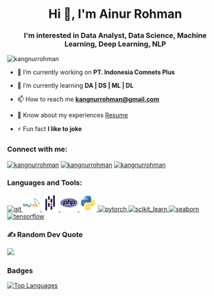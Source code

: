 <h1 align="center">Hi 👋, I'm Ainur Rohman</h1>
<h3 align="center">I'm interested in Data Analyst, Data Science, Machine Learning, Deep Learning, NLP</h3>

<p align="left"> <img src="https://komarev.com/ghpvc/?username=kangnurrohman&label=Profile%20views&color=0e75b6&style=flat" alt="kangnurrohman" /> </p>

- 🔭 I’m currently working on **PT. Indonesia Comnets Plus**

- 🌱 I’m currently learning **DA | DS | ML | DL**

- 📫 How to reach me **kangnurrohman@gmail.com**

- 📄 Know about my experiences [Resume](https://dik.si/ResumeAinurRohman)

- ⚡ Fun fact **I like to joke**

<h3 align="left">Connect with me:</h3>
<p align="left">
<a href="https://twitter.com/kangnurrohman" target="blank"><img align="center" src="https://raw.githubusercontent.com/rahuldkjain/github-profile-readme-generator/master/src/images/icons/Social/twitter.svg" alt="kangnurrohman" height="30" width="40" /></a>
<a href="https://linkedin.com/in/kangnurrohman" target="blank"><img align="center" src="https://raw.githubusercontent.com/rahuldkjain/github-profile-readme-generator/master/src/images/icons/Social/linked-in-alt.svg" alt="kangnurrohman" height="30" width="40" /></a>
<a href="https://www.kaggle.com/ainurrohmanbwx" target="blank"><img align="center" src="https://raw.githubusercontent.com/rahuldkjain/github-profile-readme-generator/master/src/images/icons/Social/kaggle.svg" alt="kangnurrohman" height="30" width="40" /></a>
</p>


<h3 align="left">Languages and Tools:</h3>
<p align="left"> <a href="https://git-scm.com/" target="_blank" rel="noreferrer"> <img src="https://www.vectorlogo.zone/logos/git-scm/git-scm-icon.svg" alt="git" width="40" height="40"/> </a> <a href="https://www.mysql.com/" target="_blank" rel="noreferrer"> <img src="https://raw.githubusercontent.com/devicons/devicon/master/icons/mysql/mysql-original-wordmark.svg" alt="mysql" width="40" height="40"/> </a> <a href="https://pandas.pydata.org/" target="_blank" rel="noreferrer"> <img src="https://raw.githubusercontent.com/devicons/devicon/2ae2a900d2f041da66e950e4d48052658d850630/icons/pandas/pandas-original.svg" alt="pandas" width="40" height="40"/> </a> <a href="https://www.php.net" target="_blank" rel="noreferrer"> <img src="https://raw.githubusercontent.com/devicons/devicon/master/icons/php/php-original.svg" alt="php" width="40" height="40"/> </a> <a href="https://www.python.org" target="_blank" rel="noreferrer"> <img src="https://raw.githubusercontent.com/devicons/devicon/master/icons/python/python-original.svg" alt="python" width="40" height="40"/> </a> <a href="https://pytorch.org/" target="_blank" rel="noreferrer"> <img src="https://www.vectorlogo.zone/logos/pytorch/pytorch-icon.svg" alt="pytorch" width="40" height="40"/> </a> <a href="https://scikit-learn.org/" target="_blank" rel="noreferrer"> <img src="https://upload.wikimedia.org/wikipedia/commons/0/05/Scikit_learn_logo_small.svg" alt="scikit_learn" width="40" height="40"/> </a> <a href="https://seaborn.pydata.org/" target="_blank" rel="noreferrer"> <img src="https://seaborn.pydata.org/_images/logo-mark-lightbg.svg" alt="seaborn" width="40" height="40"/> </a> <a href="https://www.tensorflow.org" target="_blank" rel="noreferrer"> <img src="https://www.vectorlogo.zone/logos/tensorflow/tensorflow-icon.svg" alt="tensorflow" width="40" height="40"/> </a> </p>


### ✍️ Random Dev Quote
![](https://quotes-github-readme.vercel.app/api?type=horizontal&theme=radical)

### Badges

<a href="https://github.com/kangnurrohman" align="left"><img src="https://github-readme-stats.vercel.app/api/top-langs/?username=kangnurrohman&langs_count=10&title_color=ffffff&text_color=ffffff&icon_color=0891b2&bg_color=27272a&hide_border=true&locale=en&custom_title=Top%20%Languages" alt="Top Languages" /></a>
